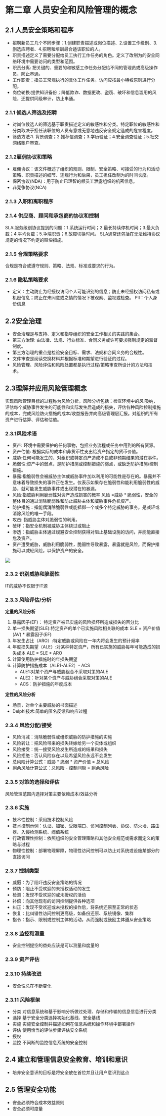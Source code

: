 # 第二章  人员安全和风险管理的概念

## 2.1 人员安全策略和程序
* 招聘新员工几个不同步骤：1.创建职责描述或岗位描述、2.设置工作级别、3.删选应聘者、4.招聘和培训最合适该职位的人。
* 职责描述定义了需要分配给员工执行工作任务的角色。定义了改制为的安全网络环境中需要访问的类型和范围。
* 职责分离: 把关键的、重要的和敏感工作任务分配给不同的管理员或高级操作员，防止串通。
* 工作职责：指员工常规执行的具体工作任务。访问应按最小特权原则进行分配。
* 岗位轮换:提供知识备份；降低欺诈、数据更改、盗窃、破坏和信息滥用的风险，还提供同级审计，防止串通。

### 2.1.1 候选人筛选及招聘
* 对岗位候选人的筛选基于职责描述定义的敏感性和分类。特定职位的敏感性和分类取决于担任该职位的人员有意或无意地违反安全规定造成的危害程度。
* 筛选方法:1. 背景调查；2.推荐信调查；3.学历验证；4.安全调查验证；5.社交网络账户审查。

### 2.1.2雇佣协议和策略
* 雇佣协议：该文件概述了组织的规则、限制、安全策略、可接受的行为和活动策略、职责描述的细节、违规行为和后果，员工担任改制为的时间长度。
* 保密协议(NDA)：用于防止已理智的额员工泄露组织的机密信息。
* 非竞争协议(NCA)

### 2.1.3 入职和离职程序

### 2.1.4 供应商、顾问和承包商的协议和控制
SLA:服务级别协议提到的问题：1.系统运行时间；2.最长持续停机时间；3.最大负载；4.平均负载；5.争端职责；6.故障切换时间。
SLA通常还包括在无法维持协议规定的情况下约定的赔偿措施。

### 2.1.5 合规策略要求
合规是符合或遵守规则、策略、法规、标准或要求的行为。

### 2.1.6 隐私策略要求
* 定义：主动防止为经授权访问个人可能识别的信息；防止未经授权访问私有或机密信息；防止在未同意或之情的情况下被观察、监视或检查。
PII：个人身份信息

## 2.2安全治理
* 安全治理是与支持、定义和指导组织的安全工作相关的实践的集合。
* 第三方治理: 由法律、法规、行业标准、合同义务或许可要求强制规定的监督制度。
* 第三方治理的重点是检验安全目标、需求、法规和合同义务的合规性。
* 文件审查是阅读交换材料并根据标准和期望进行验证的过程。
* 风险管理、风险评估和风险处置都是执行过程/策略审查所设计的方法和技术。

## 2.3理解并应用风险管理概念
实现风险管理目标的过程称为风险分析。风险分析包括：检查环境中的风i吸纳，评估每个威胁事件发生的可能性和实际发生后造成的损失，评估各种风险控制措施的成本，完成风险防火措施的成本/收益报告并向高级管理层汇报。对组织的所有资产进行估算、评估和估值。

### 2.3.1风险术语
* 资产: 环境中需要保护的任何事物，包括业务流程或任务中用到的所有资源。
* 资产估值: 根据实际的成本和非货币性支出给资产指定的货币价值。
* 威胁:任何可能发生的、对组织或特定资产造成不良或非预期结果的潜在事件。
* 脆弱性:资产中的弱点，是防护措施或控制措施的弱点，或缺乏防护措施/控制措施。
* 暴露:指脆弱性会被威胁主体或威胁事件加以利用的可能性是存在的。暴露并不意味着导致损失的事件正在发生。仅表示如果存在脆弱性和能利用脆弱性的威胁，就可能发生威胁事件或出现潜在的暴漏。
* 风险:指威胁利用脆弱性对资产造成损害的概率 风险 =威胁 * 脆弱性，安全的整体目的通过消除脆弱性和防止威胁主体和威胁事件危机资产。
* 防护措施：指能偶消除脆弱性或能抵御一个或多个特定威胁的事务。是减轻或消除风险的唯一手段。
* 攻击: 指威胁主体对脆弱性的利用。
* 破坏：指安全机制被威胁主体绕过或阻止
* 渗透：指威胁主体通过规避安全控制获得对阻止基础设施的访问，并能能直接危及资产。
* 资产遭受威胁，威胁利用脆弱性，脆弱性导致暴露，暴露就是风险，而保护措施可以减轻风险，以保护资产的安全。

![](https://i.imgur.com/HoJnEW4.png)

### 2.3.2 识别威胁和脆弱性
IT的威胁不仅限于IT源

### 2.3.3 风险评估/分析
**定量的风险分析**
 
1. 暴露因子(EF)： 特定资产被已实施的风险损坏所造成损失的百分比 
2. 单一损失期望(SLE):特定资产的单个已实施风险相关联的成本 SLE = 资产价值(AV) * 暴露因子(EF)
3. 年发生占比（ARO）:特定威胁或风险在一年内将会发生的预计频率
4. 年度损失期望（ALE）:对某种特定资产，所有已实施的威胁每年可能造成的损失成本 ALE = SLE * ARO
5. 计算使用防护措施时的年损失期望
6. 计算防护措施成本（ALE1-ALE2）- ACS 
	* ALE1:对某个资产与威胁组合不采取对策的ALE
	* ALE2：针对某个资产与威胁组合采取对策的ALE
	* ACS：防护措施的年度成本

**定性的风险分析**
* 场景，对单个主要威胁的书面描述
* Delphi技术:简单的匿名反馈和响应过程

### 2.3.4 风险分配/接受
* 风险消减：消除脆弱性或组织威胁的防护措施的实施
* 风险转让：把风险带来的损失转嫁给另一个实体或组织
* 风险接受：统一接受风险发生所造成的结果和损失
* 风险拒绝：否认风险存在以及希望风险永远不会发生
* 总风险计算公式：威胁 * 脆弱 * 资产价值 = 总风险
* 剩余风险计算公式：总风险 - 控制间隙 = 剩余风险

### 2.3.5 对策的选择和评估
风险管理范围内选择对策主要依赖成本/效益分析

### 2.3.6 实施
* 技术性控制：采用技术控制风险
* 技术控制示例：认证、加密、受限端口、访问控制列表、协议、防火墙、路由器、入侵检测系统、阀值系统
* 行政管理性控制：依照组织的安全管理策略和其他安全规范或需求而定义的策略与过程
* 物理性控制：部署物理屏障，物理性访问控制可以防止对系统或设施某部分的直接访问

### 2.3.7 控制类型
* 威慑：为了阻吓违反安全策略的情况
* 预防：阻止不受欢迎的未授权活动的发生
* 检测：发现不受欢迎的或未授权的活动
* 补偿：向其他现有的访问控制提供各种选项
* 纠正：发现不受欢迎或未授权的操作后，将系统还原至正常的状态
* 恢复：比纠错性访问控制更高级，如备份还原、系统镜像、集群
* 指令：指示、限制或控制主体的活动，从而强制或鼓励主体遵从安全策略

### 2.3.8 监控和测量
* 安全控制提空的益处应该是可以测量和度量的

### 2.3.9 资产评估

### 2.3.10 持续改进
* 安全性总在不断变化

### 2.3.11 风险框架
* 分类 对信息系统和基于影响分析做过处理、存储和传输的信息信息进行分类
* 选择 基于安全分类选择初始化基线、安全基线
* 实施 实施安全控制并描述如何在信息系统和操作环境中部署操作
* 评估 使用恰当的评估步骤评估安全系统
* 授权
* 监控 不间断的监控信息系统的安全控制

## 2.4 建立和管理信息安全教育、培训和意识
* 培养安全意识的目标是将安全放在首位并且让用户意识到这点

## 2.5 管理安全功能
* 安全必须符合成本效益原则
* 安全必须可度量
